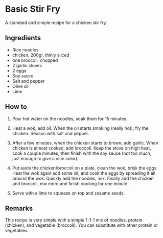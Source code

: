 Basic Stir Fry
==============

A standard and simple recipe for a chicken stir fry.

Ingredients
-----------

* Rice noodles
* chicken, 200gr, thinly sliced
* one broccoli, chopped
* 2 garlic cloves
* 2 eggs
* Soy sauce
* Salt and pepper
* Olive oil
* Lime

How to
------

1. Pour hot water on the noodles, soak them for 15 minutes.

2. Heat a wok, add oil. When the oil starts smoking (really hot), fry the chicken. Season
   with salt and pepper.

3. After a few minutes, when the chicken starts to brown, add garlic. When chicken is
   almost cooked, add broccoli. Keep the stove on high heat, cook a couple minutes, then
   finish with the soy sauce (not too much, just enough to give a nice color).

4. Put aside the chicken/broccoli on a plate, clean the wok, brisk the eggs. Heat the wok again
   add some oil, and cook the eggs by spreading it all around the wok. Quickly add the noodles, mix.
   Finally add the chicken and broccoli, mix more and finish cooking for one minute.

5. Serve with a lime to squeeze on top and sesame seeds.

Remarks
-------

This recipe is very simple with a simple 1-1-1 mix of noodles, protein
(chicken), and vegetable (broccoli). You can substitute with other protein or
vegetables.
